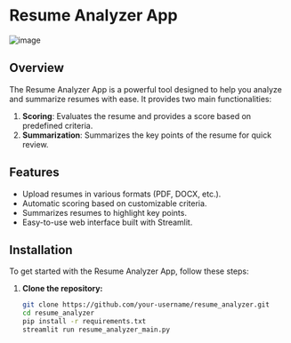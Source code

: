 # Resume Analyzer App

![image](https://github.com/user-attachments/assets/9ba851fc-0ac3-49b7-befb-539cec7c4fa1)

## Overview

The Resume Analyzer App is a powerful tool designed to help you analyze and summarize resumes with ease. It provides two main functionalities:
1. **Scoring**: Evaluates the resume and provides a score based on predefined criteria.
2. **Summarization**: Summarizes the key points of the resume for quick review.

## Features

- Upload resumes in various formats (PDF, DOCX, etc.).
- Automatic scoring based on customizable criteria.
- Summarizes resumes to highlight key points.
- Easy-to-use web interface built with Streamlit.

## Installation

To get started with the Resume Analyzer App, follow these steps:

1. **Clone the repository:**
   ```sh
   git clone https://github.com/your-username/resume_analyzer.git
   cd resume_analyzer
   pip install -r requirements.txt
   streamlit run resume_analyzer_main.py
